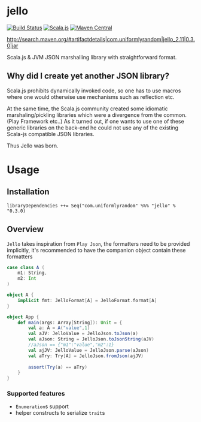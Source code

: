 # jello 

[![Build Status](https://travis-ci.org/uniformlyrandom/jello.png)](https://travis-ci.org/uniformlyrandom/jello) 
[![Scala.js](https://www.scala-js.org/assets/badges/scalajs-0.6.6.svg)](https://www.scala-js.org)
[![Maven Central](https://img.shields.io/maven-central/v/org.apache.maven/apache-maven.svg)](http://search.maven.org/#artifactdetails|com.uniformlyrandom|jello_2.11|0.3.0|jar)

http://search.maven.org/#artifactdetails|com.uniformlyrandom|jello_2.11|0.3.0|jar

Scala.js & JVM JSON marshalling library with straightforward format.

## Why did I create yet another JSON library?

Scala.js prohibits dynamically invoked code, so one has to use macros where one would otherwise use mechanisms such as reflection etc.

At the same time, the Scala.js community created some idiomatic marshaling/pickling libraries which were a divergence from the common. (Play Framework etc..) 
As it turned out, if one wants to use one of these generic libraries on the back-end he could not use any of the existing Scala-js compatible JSON libraries.

Thus Jello was born.

# Usage

## Installation

```
libraryDependencies ++= Seq("com.uniformlyrandom" %%% "jello" % "0.3.0)
```

## Overview

`Jello` takes inspiration from `Play Json`, the formatters need to be provided implicitly, it's recommended to have the companion object contain these formatters
 
```scala
case class A (
    m1: String,
    m2: Int
)

object A {
    implicit fmt: JelloFormat[A] = JelloFormat.format[A]
}

object App {
    def main(args: Array[String]): Unit = {
        val a: A = A("value",1)
        val aJV: JelloValue = JelloJson.toJson(a)
        val aJson: String = JelloJson.toJsonString(aJV)
        //aJson == {"m1":"value","m2":1}
        val ajJV: JelloValue = JelloJson.parse(aJson)
        val aTry: Try[A] = JelloJson.fromJson(ajJV)
        
        assert(Try(a) == aTry)
    }
}
```

### Supported features

 * `Enumeration`s support
 * helper constructs to serialize `trait`s
  